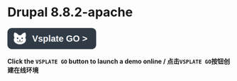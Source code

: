 # Drupal 8.8.2-apache

<a href="https://www.vsplate.com/?docker-compose=https://github.com/vsplate/dcenvs/drupal/8.8.2-apache"><img alt="VSPLATE GO" src="https://raw.githubusercontent.com/vsplate/images/master/vsgo_btn.png" width="200px"></a>

**Click the `VSPLATE GO` button to launch a demo online / 点击`VSPLATE GO`按钮创建在线环境**